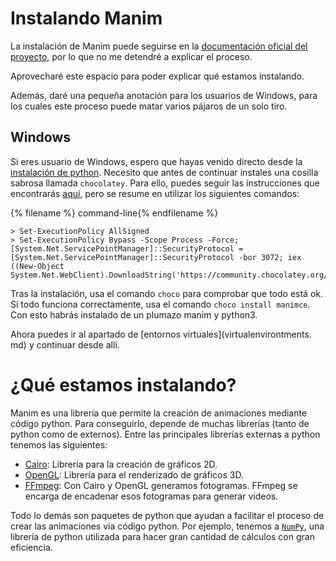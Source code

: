 # Instalando Manim

La instalación de Manim puede seguirse en la [documentación oficial del proyecto](https://docs.manim.community/en/stable/installation.html), por lo que no me detendré a explicar el proceso. 

Aprovecharé este espacio para poder explicar qué estamos instalando. 

Además, daré una pequeña anotación para los usuarios de Windows, para los cuales este proceso puede matar varios pájaros de un solo tiro. 

## Windows

Si eres usuario de Windows, espero que hayas venido directo desde la [instalación de python](installing_python.md#windows). Necesito que antes de continuar instales una cosilla sabrosa llamada `chocolatey`. Para ello, puedes seguir las instrucciones que encontrarás [aquí](https://chocolatey.org/install), pero se resume en utilizar los siguientes comandos:

{% filename %} command-line{% endfilename %}
```command-line
> Set-ExecutionPolicy AllSigned
> Set-ExecutionPolicy Bypass -Scope Process -Force; [System.Net.ServicePointManager]::SecurityProtocol = [System.Net.ServicePointManager]::SecurityProtocol -bor 3072; iex ((New-Object System.Net.WebClient).DownloadString('https://community.chocolatey.org/install.ps1'))
```

Tras la instalación, usa el comando `choco` para comprobar que todo está ok. Si todo funciona correctamente, usa el comando `choco install manimce`. Con esto habrás instalado de un plumazo manim y python3. 

Ahora puedes ir al apartado de [entornos virtuales](virtualenvirontments. md) y continuar desde allí.

# ¿Qué estamos instalando?

Manim es una librería que permite la creación de animaciones mediante código python. Para conseguirlo, depende de muchas librerías (tanto de python como de externos). Entre las principales librerías externas a python tenemos las siguientes:

* [Cairo](https://www.cairographics.org/): Librería para la creación de gráficos 2D. 
* [OpenGL](https://www.opengl.org/): Librería para el renderizado de gráficos 3D.
* [FFmpeg](https://ffmpeg.org/): Con Cairo y OpenGL generamos fotogramas. FFmpeg se encarga de encadenar esos fotogramas para generar videos. 

Todo lo demás son paquetes de python que ayudan a facilitar el proceso de crear las animaciones via código python. Por ejemplo, tenemos a [`NumPy`](https://numpy.org/), una librería de python utilizada para hacer gran cantidad de cálculos con gran eficiencia.

